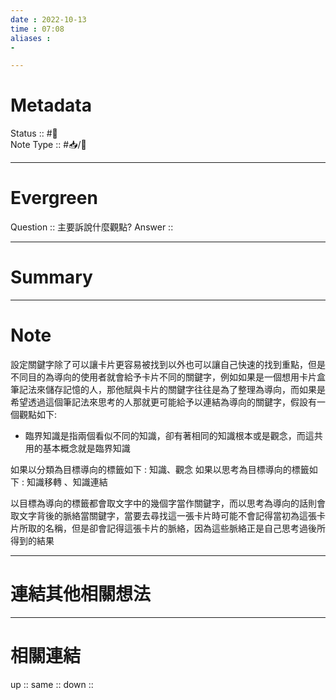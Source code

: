 ```yaml
---
date : 2022-10-13
time : 07:08
aliases :
- 

---
```


# Metadata
Status :: #🌱 <br>
Note Type :: #📥/📘 <br>

---
# Evergreen
Question :: 主要訴說什麼觀點?
Answer :: 


---

# Summary


---

# Note
設定關鍵字除了可以讓卡片更容易被找到以外也可以讓自己快速的找到重點，但是不同目的為導向的使用者就會給予卡片不同的關鍵字，例如如果是一個想用卡片盒筆記法來儲存記憶的人，那他賦與卡片的關鍵字往往是為了整理為導向，而如果是希望透過這個筆記法來思考的人那就更可能給予以連結為導向的關鍵字，假設有一個觀點如下:
- 臨界知識是指兩個看似不同的知識，卻有著相同的知識根本或是觀念，而這共用的基本概念就是臨界知識

如果以分類為目標導向的標籤如下 : 知識、觀念
如果以思考為目標導向的標籤如下 : 知識移轉 、知識連結

以目標為導向的標籤都會取文字中的幾個字當作關鍵字，而以思考為導向的話則會取文字背後的脈絡當關鍵字，當要去尋找這一張卡片時可能不會記得當初為這張卡片所取的名稱，但是卻會記得這張卡片的脈絡，因為這些脈絡正是自己思考過後所得到的結果

---

# 連結其他相關想法


---

# 相關連結
up :: 
same :: 
down :: 



